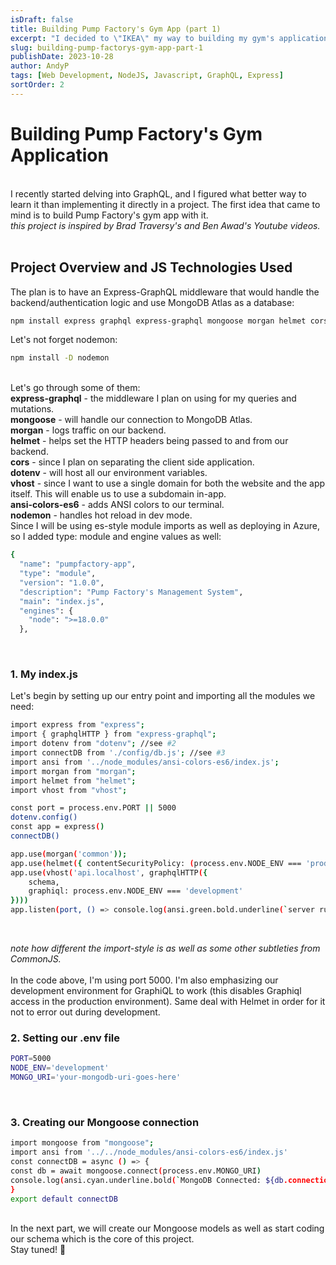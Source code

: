 ```yaml
---
isDraft: false
title: Building Pump Factory's Gym App (part 1)
excerpt: "I decided to \"IKEA\" my way to building my gym's application. This is part 1... "
slug: building-pump-factorys-gym-app-part-1
publishDate: 2023-10-28
author: AndyP
tags: [Web Development, NodeJS, Javascript, GraphQL, Express]
sortOrder: 2
---
```


# Building Pump Factory's Gym Application
\
I recently started delving into GraphQL, and I figured what better way to learn it than implementing it directly in a project. The first idea that came to mind is to build Pump Factory's gym app with it.\
*this project is inspired by Brad Traversy's and Ben Awad's Youtube videos.*
<br/>
<br/>
## Project Overview and JS Technologies Used

The plan is to have an Express-GraphQL middleware that would handle the backend/authentication logic and use MongoDB Atlas as a database:
```bash
npm install express graphql express-graphql mongoose morgan helmet cors dotenv ansi-colors-es6 vhost
```
Let's not forget nodemon:
```bash
npm install -D nodemon
```
\
Let's go through some of them:\
**express-graphql** - the middleware I plan on using for my queries and mutations.\
**mongoose** - will handle our connection to MongoDB Atlas.\
**morgan** - logs traffic on our backend.\
**helmet** - helps set the HTTP headers being passed to and from our backend.\
**cors** - since I plan on separating the client side application.\
**dotenv** - will host all our environment variables.\
**vhost** - since I want to use a single domain for both the website and the app itself. This will enable us to use a subdomain in-app.\
**ansi-colors-es6** - adds ANSI colors to our terminal.\
**nodemon** - handles hot reload in dev mode.\
Since I will be using es-style module imports as well as deploying in Azure, so I added type: module and engine values as well:
```bash
{
  "name": "pumpfactory-app",
  "type": "module",
  "version": "1.0.0",
  "description": "Pump Factory's Management System",
  "main": "index.js",
  "engines": {
    "node": ">=18.0.0"
  },

```
<br/>

### 1. My index.js

Let's begin by setting up our entry point and importing all the modules we need:
```bash
import express from "express";
import { graphqlHTTP } from "express-graphql";
import dotenv from "dotenv"; //see #2
import connectDB from './config/db.js'; //see #3
import ansi from '../node_modules/ansi-colors-es6/index.js';
import morgan from "morgan";
import helmet from "helmet";
import vhost from "vhost";

const port = process.env.PORT || 5000
dotenv.config()
const app = express()
connectDB()

app.use(morgan('common'));
app.use(helmet({ contentSecurityPolicy: (process.env.NODE_ENV === 'production') ? undefined : false }));
app.use(vhost('api.localhost', graphqlHTTP({
    schema,
    graphiql: process.env.NODE_ENV === 'development'
})))
app.listen(port, () => console.log(ansi.green.bold.underline(`server running on port ${port}`)));
```
<br/>

*note how different the import-style is as well as some other subtleties from CommonJS.*\
\
In the code above, I'm using port 5000. I'm also emphasizing our development environment for GraphiQL to work (this disables Graphiql access in the production environment). Same deal with Helmet in order for it not to error out during development.
<br/>
### 2. Setting our .env file
```bash
PORT=5000
NODE_ENV='development'
MONGO_URI='your-mongodb-uri-goes-here'
```
<br/>

### 3. Creating our Mongoose connection

```bash
import mongoose from "mongoose";
import ansi from '../../node_modules/ansi-colors-es6/index.js'
const connectDB = async () => {
const db = await mongoose.connect(process.env.MONGO_URI)
console.log(ansi.cyan.underline.bold(`MongoDB Connected: ${db.connection.host}`))
}
export default connectDB
```
<br/>
In the next part, we will create our Mongoose models as well as start coding our schema which is the core of this project.
<br/>
Stay tuned! 🦾